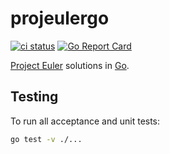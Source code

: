 # projeulergo

[![ci status][ci-status-badge]][ci-status] [![Go Report Card][goreportcard-badge]][goreportcard]

[Project Euler][projeuler] solutions in [Go][go].

## Testing

To run all acceptance and unit tests:

```sh
go test -v ./...
```


[projeuler]: https://projecteuler.net/
[go]: https://go.dev/
[ci-status-badge]: https://github.com/willfurnass/projeulergo/actions/workflows/build-and-test.yml/badge.svg
[ci-status]: https://github.com/willfurnass/projeulergo/actions/workflows/build-and-test.yml
[goreportcard-badge]: https://goreportcard.com/badge/github.com/willfurnass/projeulergo
[goreportcard]: https://goreportcard.com/report/github.com/willfurnass/projeulergo
